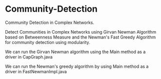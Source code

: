 # Community-Detection
Community Detection in Complex Networks.

Detect Communities in Complex Networks using Girvan Newman Algorithm based on Betweenness Measure and the Newman's Fast Greedy Algorithm for community detection using modularity.

We can run the Girvan Newman algorithm using the Main method as a driver in CapGraph.java

We can run the Newman's greedy algorithm by using Main method as a driver in FastNewmanImpl.java
